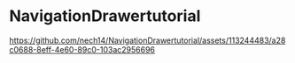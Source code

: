 # NavigationDrawertutorial
 


https://github.com/nech14/NavigationDrawertutorial/assets/113244483/a28c0688-8eff-4e60-89c0-103ac2956696

